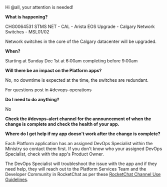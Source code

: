 Hi @all, your attention is needed! 

**What is happening?**

CHG0064531 STMS NET - CAL - Arista EOS Upgrade - Calgary Network Switches - MSL01/02

Network switches in the core of the Calgary datacenter will be upgraded.

**When?**

Starting at Sunday Dec 1st at 6:00am completing before 9:00am

**Will there be an impact on the Platform apps?**

No, no downtime is expected at the time, the switches are redundant.

For questions post in #devops-operations

**Do I need to do anything?**

No

**Check the #devops-alert channel for the announcement of when the change is complete and check the health of your app.**

**Where do I get help if my app doesn't work after the change is complete?**

Each Platform application has an assigned DevOps Specialist within the Ministry so contact them first. If you don't know who your assigned DevOps Specialist, check with the app's Product Owner.

The DevOps Specialist will troubleshoot the issue with the app and if they need help, they will reach out to the Platform Services Team and the Developer Community in RocketChat as per these [RocketChat Channel Use Guidelines](https://developer.gov.bc.ca/docs/default/component/bc-developer-guide/rocketchat/rocketchat-channel-descriptions/).
